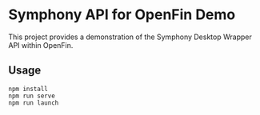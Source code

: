 # Symphony API for OpenFin Demo

This project provides a demonstration of the Symphony Desktop Wrapper API within OpenFin.

## Usage

```
npm install
npm run serve
npm run launch
```

